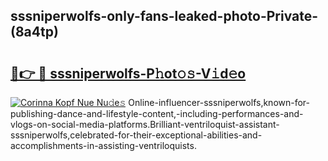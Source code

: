 ## sssniperwolfs-only-fans​-leaked-photo​-Private-(8a4tp)


# <h2><a href="https://mediaupload.pro?title=sssniperwolfs&ref=git">🔗👉 🔴 sssniperwolfs-P𝚑ot𝚘𝚜-V𝚒d𝚎o</a></h2>

[![Corinna Kopf Nue Nu𝚍e𝚜](https://i.imgur.com/0qMVB7G.gif)](https://mediaupload.pro?title=sssniperwolfs&ref=git)
Online-influencer-sssniperwolfs,known-for-publishing-dance-and-lifestyle-content,-including-performances-and-vlogs-on-social-media-platforms.Brilliant-ventriloquist-assistant-sssniperwolfs,celebrated-for-their-exceptional-abilities-and-accomplishments-in-assisting-ventriloquists.  